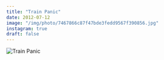 ```yaml
---
title: "Train Panic"
date: 2012-07-12
image: "/img/photo/7467866c87f47bde3fedd9567f390856.jpg"
instagram: true
draft: false
---
```


![Train Panic](/img/photo/7467866c87f47bde3fedd9567f390856.jpg)
